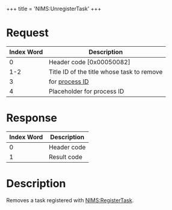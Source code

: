 +++
title = 'NIMS:UnregisterTask'
+++

# Request

<table>
<thead>
<tr class="header">
<th>Index Word</th>
<th>Description</th>
</tr>
</thead>
<tbody>
<tr class="odd">
<td>0</td>
<td>Header code [0x00050082]</td>
</tr>
<tr class="even">
<td>1-2</td>
<td>Title ID of the title whose task to remove</td>
</tr>
<tr class="odd">
<td>3</td>
<td>for <a href="../IPC#Handle_Translation" title="wikilink">process
ID</a></td>
</tr>
<tr class="even">
<td>4</td>
<td>Placeholder for process ID</td>
</tr>
</tbody>
</table>

# Response

| Index Word | Description |
|------------|-------------|
| 0          | Header code |
| 1          | Result code |

# Description

Removes a task registered with
[NIMS:RegisterTask](NIMS:RegisterTask "wikilink").
